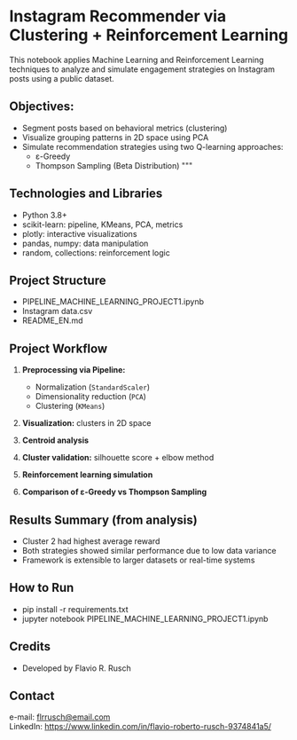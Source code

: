 # Instagram Recommender via Clustering + Reinforcement Learning

This notebook applies Machine Learning and Reinforcement Learning techniques to analyze and simulate engagement strategies on Instagram posts using a public dataset.

## Objectives:
- Segment posts based on behavioral metrics (clustering)
- Visualize grouping patterns in 2D space using PCA
- Simulate recommendation strategies using two Q-learning approaches:
    - ε-Greedy
    - Thompson Sampling (Beta Distribution)
"""

## Technologies and Libraries
 - Python 3.8+
 - scikit-learn: pipeline, KMeans, PCA, metrics
 - plotly: interactive visualizations
 - pandas, numpy: data manipulation
 - random, collections: reinforcement logic

## Project Structure
 - PIPELINE_MACHINE_LEARNING_PROJECT1.ipynb
 - Instagram data.csv
 - README_EN.md

## Project Workflow
1. **Preprocessing via Pipeline:** 
   - Normalization (`StandardScaler`)
   - Dimensionality reduction (`PCA`)
   - Clustering (`KMeans`)
   
2. **Visualization:** clusters in 2D space
3. **Centroid analysis**
4. **Cluster validation:** silhouette score + elbow method
5. **Reinforcement learning simulation**
6. **Comparison of ε-Greedy vs Thompson Sampling**

## Results Summary (from analysis)
 - Cluster 2 had highest average reward
 - Both strategies showed similar performance due to low data variance
 - Framework is extensible to larger datasets or real-time systems

## How to Run
 - pip install -r requirements.txt
 - jupyter notebook PIPELINE_MACHINE_LEARNING_PROJECT1.ipynb

## Credits
 - Developed by Flavio R. Rusch

## Contact
e-mail: flrrusch@email.com     
LinkedIn: https://www.linkedin.com/in/flavio-roberto-rusch-9374841a5/



```python

```
